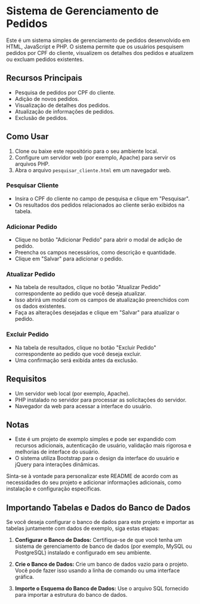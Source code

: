 # Sistema de Gerenciamento de Pedidos

Este é um sistema simples de gerenciamento de pedidos desenvolvido em HTML, JavaScript e PHP. O sistema permite que os usuários pesquisem pedidos por CPF do cliente, visualizem os detalhes dos pedidos e atualizem ou excluam pedidos existentes.

## Recursos Principais

- Pesquisa de pedidos por CPF do cliente.
- Adição de novos pedidos.
- Visualização de detalhes dos pedidos.
- Atualização de informações de pedidos.
- Exclusão de pedidos.

## Como Usar

1. Clone ou baixe este repositório para o seu ambiente local.
2. Configure um servidor web (por exemplo, Apache) para servir os arquivos PHP.
3. Abra o arquivo `pesquisar_cliente.html` em um navegador web.

### Pesquisar Cliente

- Insira o CPF do cliente no campo de pesquisa e clique em "Pesquisar".
- Os resultados dos pedidos relacionados ao cliente serão exibidos na tabela.

### Adicionar Pedido

- Clique no botão "Adicionar Pedido" para abrir o modal de adição de pedido.
- Preencha os campos necessários, como descrição e quantidade.
- Clique em "Salvar" para adicionar o pedido.

### Atualizar Pedido

- Na tabela de resultados, clique no botão "Atualizar Pedido" correspondente ao pedido que você deseja atualizar.
- Isso abrirá um modal com os campos de atualização preenchidos com os dados existentes.
- Faça as alterações desejadas e clique em "Salvar" para atualizar o pedido.

### Excluir Pedido

- Na tabela de resultados, clique no botão "Excluir Pedido" correspondente ao pedido que você deseja excluir.
- Uma confirmação será exibida antes da exclusão.

## Requisitos

- Um servidor web local (por exemplo, Apache).
- PHP instalado no servidor para processar as solicitações do servidor.
- Navegador da web para acessar a interface do usuário.

## Notas

- Este é um projeto de exemplo simples e pode ser expandido com recursos adicionais, autenticação de usuário, validação mais rigorosa e melhorias de interface do usuário.
- O sistema utiliza Bootstrap para o design da interface do usuário e jQuery para interações dinâmicas.

Sinta-se à vontade para personalizar este README de acordo com as necessidades do seu projeto e adicionar informações adicionais, como instalação e configuração específicas.


## Importando Tabelas e Dados do Banco de Dados

Se você deseja configurar o banco de dados para este projeto e importar as tabelas juntamente com dados de exemplo, siga estas etapas:

1. **Configurar o Banco de Dados:** Certifique-se de que você tenha um sistema de gerenciamento de banco de dados (por exemplo, MySQL ou PostgreSQL) instalado e configurado em seu ambiente.

2. **Crie o Banco de Dados:** Crie um banco de dados vazio para o projeto. Você pode fazer isso usando a linha de comando ou uma interface gráfica.

3. **Importe o Esquema do Banco de Dados:** Use o arquivo SQL fornecido para importar a estrutura do banco de dados.